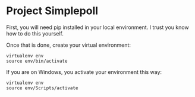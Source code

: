 # Project Simplepoll 

First, you will need pip installed in your local environment. I trust you know how to do this yourself.

Once that is done, create your virtual environment:

    virtualenv env
    source env/bin/activate

If you are on Windows, you activate your environment this way:

    virtualenv env
    source env/Scripts/activate

